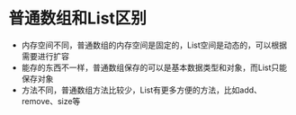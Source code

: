 # 普通数组和List区别
- 内存空间不同，普通数组的内存空间是固定的，List空间是动态的，可以根据需要进行扩容
- 能存的东西不一样，普通数组保存的可以是基本数据类型和对象，而List只能保存对象
- 方法不同，普通数组方法比较少，List有更多方便的方法，比如add、remove、size等